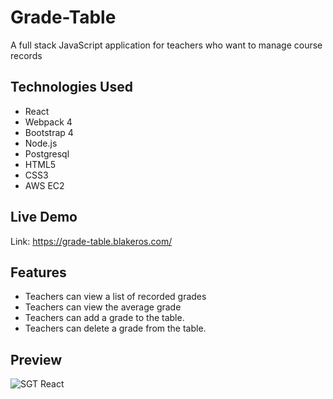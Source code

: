 # Grade-Table

A full stack JavaScript application for teachers who want to manage course records

## Technologies Used

- React
- Webpack 4
- Bootstrap 4
- Node.js
- Postgresql
- HTML5
- CSS3
- AWS EC2

## Live Demo

Link: https://grade-table.blakeros.com/

## Features

- Teachers can view a list of recorded grades
- Teachers can view the average grade
- Teachers can add a grade to the table. 
- Teachers can delete a grade from the table.

## Preview

![SGT React](sgt-react.gif)
